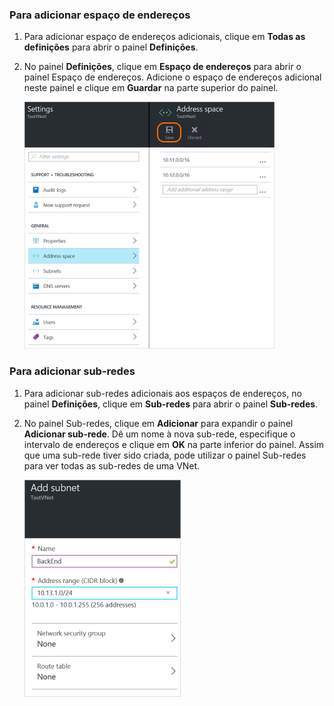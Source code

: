 ### Para adicionar espaço de endereços
1. Para adicionar espaço de endereços adicionais, clique em **Todas as definições** para abrir o painel **Definições**. 
2. No painel **Definições**, clique em **Espaço de endereços** para abrir o painel Espaço de endereços. Adicione o espaço de endereços adicional neste painel e clique em **Guardar** na parte superior do painel.
   
    ![Adicionar espaço de endereços](./media/vpn-gateway-additional-address-space-include/address400.png)

### Para adicionar sub-redes
1. Para adicionar sub-redes adicionais aos espaços de endereços, no painel **Definições**, clique em **Sub-redes** para abrir o painel **Sub-redes**. 
2. No painel Sub-redes, clique em **Adicionar** para expandir o painel **Adicionar sub-rede**. Dê um nome à nova sub-rede, especifique o intervalo de endereços e clique em **OK** na parte inferior do painel. Assim que uma sub-rede tiver sido criada, pode utilizar o painel Sub-redes para ver todas as sub-redes de uma VNet.

    ![Definições da sub-rede](./media/vpn-gateway-additional-address-space-include/addsubnet250.png)       


<!--HONumber=Sep16_HO3-->


